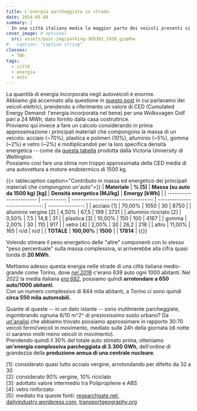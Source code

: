 ```yaml
---
title: L'energia parcheggiata in strada
date: 2024-05-08
summary: |
  In una città italiana media la maggior parte dei veicoli presenti si muove pochissimo e rimane perlopiù parcheggiata. Proviamo a farci un'idea, oltre che dello spazio, anche della quantità di energia che sprechiamo.
cover_image: # optional
  src: assets/post-img/parking-369381_1920_giqmhw
#   caption: "caption string"
classes:
  - TWh
tags:
  - città
  - energia
  - auto
---
```


La quantità di energia incorporata negli autoveicoli è enorme.  
Abbiamo già accennato alla questione in [questo post](/articles/veicoli-elettrici-quale-impatto-ambientale/) in cui parlavamo dei veicoli elettrici, prendendo a riferimento un valore di CED (Cumulated Energy Demand: l'energia incorporata nel bene) per una Wolksvagen Golf pari a 24 MWh, dato fornito dalla casa costruttrice.  
Proviamo qui invece a fare un calcolo considerando in prima approssimazione i principali materiali che compongono la massa di un veicolo: acciaio (\~70%), plastica e polimeri (10%), alluminio (\~5%), gomma (\~2%) e vetro (\~2%) e moltiplicandoli per la loro specifica densità energetica -- come da [questa tabella](https://www.wgtn.ac.nz/architecture/centres/cbpr/resources/pdfs/ee-coefficients.pdf) prodotta dalla Victoria University di Wellington.  
Possiamo cos&igrave; fare una stima non troppo approssimata della CED media di una autovettura a motore endotermico di 1500 kg.

{{< tablecaption caption="Contributo in massa ed energetico dei principali materiali che compongono un'auto">}}
| **Materiale**           |   **% [5]** | **Massa (su auto da 1500 kg) [kg]** | **Densità energetica [MJ/kg]** | **Emergy [kWh]** |
| ----------------------- | ----------: | ----------------------------------: | -----------------------------: | ---------------: |
| acciaio [1]             |      70,00% |                                1050 |                             30 |             8750 |
| alluminio vergine [2]   |       4,50% |                                67,5 |                            199 |             3731 |
| alluminio riciclato [2] |       0,50% |                                 7,5 |                           14,8 |               31 |
| plastica [3]            |      10,00% |                                 150 |                            100 |             4167 |
| gomma                   |       2,00% |                                  30 |                            110 |              917 |
| vetro [4]               |       2,00% |                                  30 |                           26,2 |              218 |
| altro                   |      11,00% |                                 165 |                            n/d |              n/d |
| **TOTALE**              | **100,00%** |                            **1500** |                                |        **17814** |
{{</tablecaption>}}

Volendo stimare il peso energetico delle "altre" componenti con lo stesso "peso percentuale" sulla massa complessiva, si arriverebbe alla cifra quasi tonda di **20 MWh**.

Mettiamo adesso questa energia nelle strade di una città italiana medio-grande come Torino, dove [*nel 2016*](http://www.comuni-italiani.it/001/272/statistiche/veicoli.html) c'erano 639 auto ogni 1000 abitanti. Nel 2022 la media italiana [*era 682*](https://ec.europa.eu/eurostat/databrowser/view/road_eqs_carhab/default/table?lang=en&category=road.road_eqs), possiamo quindi **arrotondare a 650 auto/1000 abitanti**.  
Con un numero complessivo di 844 mila abitanti, a Torino ci sono quindi **circa 550 mila automobili.**

Quante di queste -- in un dato istante -- sono inutilmente parcheggiate, ingombrando ognuna 6/10 m^2^ di preziosissimo suolo urbano? Da [un'analisi](http://www.roliassociati.it/lorganizzazione-della-sosta-nelle-citta-italiane/) che abbiamo trovato possiamo approssimare in rapporto 30:70 veicoli fermi/veicoli in movimento, mediato sulle 24h della giornata (di notte ci saranno molti meno veicoli in movimento).  
Prendendo quindi il 30% del totale auto stimato prima, otteniamo **un'energia complessiva parcheggiata di 3.300 GWh**, dell'ordine di grandezza della **produzione annua di una centrale nucleare**.

[1]: considerato quasi tutto acciaio vergine, arrotondando per difetto da 32 a 30  
[2]: considerato 90% vergine, 10% riciclato  
[3]: adottato valore intermedio tra Polipropilene e ABS  
[4]: vetro rinforzato  
[5]: mediato tra queste fonti: [researchgate.net](https://www.researchgate.net/publication/46439901_Review_of_technical_literature_and_trends_related_to_automobile_mass-reduction_technology), [dailyindustry.wordpress.com](https://dailyindustry.wordpress.com/2009/05/26/world-needs-automotive-recycling-company/), [transportgeography.org](https://transportgeography.org/contents/chapter4/transportation-sustainability-decarbonization/material-components-car/)  
<!--  
  created 2024-05-08 18:41:34.218487 +0200 CEST m=+0.090838334
-->